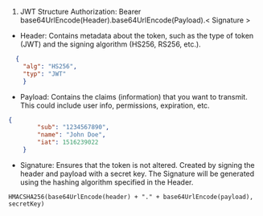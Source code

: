 1. JWT Structure
Authorization: Bearer base64UrlEncode(Header).base64UrlEncode(Payload).< Signature >
- Header: Contains metadata about the token, such as the type of token (JWT) 
and the signing algorithm (HS256, RS256, etc.).
```json
  {
  	"alg": "HS256",
  	"typ": "JWT"
	}
```

- Payload: Contains the claims (information) that you want to transmit. 
This could include user info, permissions, expiration, etc.

```json
{
  		"sub": "1234567890",
  		"name": "John Doe",
  		"iat": 1516239022
	}

```

- Signature: Ensures that the token is not altered. 
Created by signing the header and payload with a secret key. 
The Signature will be generated using the hashing algorithm specified in the Header.

```shell
HMACSHA256(base64UrlEncode(header) + "." + base64UrlEncode(payload), secretKey)

```
